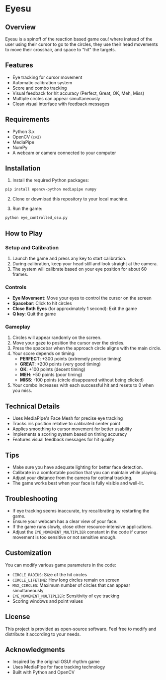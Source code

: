 # Eyesu

## Overview

Eyesu is a spinoff of the reaction based game osu! where instead of the user using their cursor to go to the circles, they use their head movements to move their crosshair, and space to "hit" the targets.

## Features

- Eye tracking for cursor movement
- Automatic calibration system
- Score and combo tracking
- Visual feedback for hit accuracy (Perfect, Great, OK, Meh, Miss)
- Multiple circles can appear simultaneously
- Clean visual interface with feedback messages

## Requirements

- Python 3.x
- OpenCV (`cv2`)
- MediaPipe
- NumPy
- A webcam or camera connected to your computer

## Installation

1. Install the required Python packages:

```bash
pip install opencv-python mediapipe numpy
```

2. Clone or download this repository to your local machine.

3. Run the game:

```bash
python eye_controlled_osu.py
```

## How to Play

### Setup and Calibration

1. Launch the game and press any key to start calibration.
2. During calibration, keep your head still and look straight at the camera.
3. The system will calibrate based on your eye position for about 60 frames.

### Controls

- **Eye Movement**: Move your eyes to control the cursor on the screen
- **Spacebar**: Click to hit circles
- **Close Both Eyes** (for approximately 1 second): Exit the game
- **Q key**: Quit the game

### Gameplay

1. Circles will appear randomly on the screen.
2. Move your gaze to position the cursor over the circles.
3. Press the spacebar when the approach circle aligns with the main circle.
4. Your score depends on timing:
   - **PERFECT**: +300 points (extremely precise timing)
   - **GREAT**: +200 points (very good timing)
   - **OK**: +100 points (decent timing)
   - **MEH**: +50 points (poor timing)
   - **MISS**: -100 points (circle disappeared without being clicked)
5. Your combo increases with each successful hit and resets to 0 when you miss.

## Technical Details

- Uses MediaPipe's Face Mesh for precise eye tracking
- Tracks iris position relative to calibrated center point
- Applies smoothing to cursor movement for better usability
- Implements a scoring system based on timing accuracy
- Features visual feedback messages for hit quality

## Tips

- Make sure you have adequate lighting for better face detection.
- Calibrate in a comfortable position that you can maintain while playing.
- Adjust your distance from the camera for optimal tracking.
- The game works best when your face is fully visible and well-lit.

## Troubleshooting

- If eye tracking seems inaccurate, try recalibrating by restarting the game.
- Ensure your webcam has a clear view of your face.
- If the game runs slowly, close other resource-intensive applications.
- Adjust the `EYE_MOVEMENT_MULTIPLIER` constant in the code if cursor movement is too sensitive or not sensitive enough.

## Customization

You can modify various game parameters in the code:

- `CIRCLE_RADIUS`: Size of the hit circles
- `CIRCLE_LIFETIME`: How long circles remain on screen
- `MAX_CIRCLES`: Maximum number of circles that can appear simultaneously
- `EYE_MOVEMENT_MULTIPLIER`: Sensitivity of eye tracking
- Scoring windows and point values

## License

This project is provided as open-source software. Feel free to modify and distribute it according to your needs.

## Acknowledgments

- Inspired by the original OSU! rhythm game
- Uses MediaPipe for face tracking technology
- Built with Python and OpenCV
